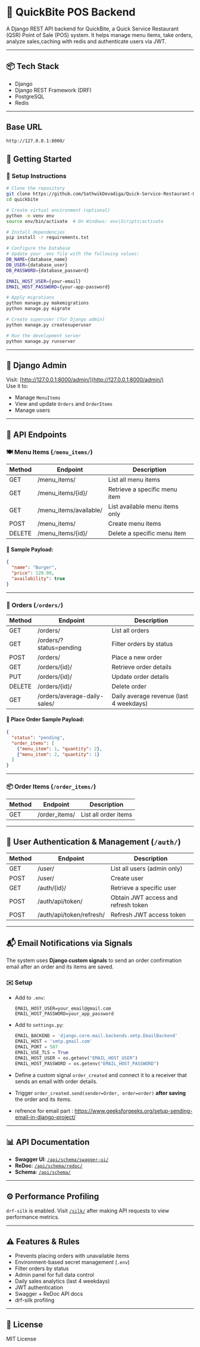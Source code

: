 # 🍔 QuickBite POS Backend

A Django REST API backend for QuickBite, a Quick Service Restaurant (QSR) Point of Sale (POS) system.
It helps manage menu items, take orders, analyze sales,caching with redis and authenticate users via JWT.

---

## 📦 Tech Stack

* Django
* Django REST Framework (DRF)
* PostgreSQL
* Redis

---

## Base URL

`http://127.0.0.1:8000/`

## 🚀 Getting Started

### 🔧 Setup Instructions

```bash
# Clone the repository
git clone https://github.com/SathwikDevadiga/Quick-Service-Restaurant-QSR.git
cd quickbite

# Create virtual environment (optional)
python -m venv env
source env/bin/activate  # On Windows: env\Scripts\activate

# Install dependencies
pip install -r requirements.txt

# Configure the Database
# Update your .env file with the following values:
DB_NAME={database_name}
DB_USER={database_user}
DB_PASSWORD={database_password}

EMAIL_HOST_USER={your-email}
EMAIL_HOST_PASSWORD={your-app-password}

# Apply migrations
python manage.py makemigrations
python manage.py migrate

# Create superuser (for Django admin)
python manage.py createsuperuser

# Run the development server
python manage.py runserver
```

---

## 🔐 Django Admin

Visit: [http://127.0.0.1:8000/admin/](http://127.0.0.1:8000/admin/)  
Use it to:

* Manage `MenuItems`
* View and update `Orders` and `OrderItems`
* Manage users

---

## 📖 API Endpoints

### 🍽️ Menu Items (`/menu_items/`)

| Method | Endpoint                | Description                    |
| ------ | ----------------------- | ------------------------------ |
| GET    | /menu_items/           | List all menu items            |
| GET    | /menu_items/{id}/      | Retrieve a specific menu item  |
| GET    | /menu_items/available/ | List available menu items only |
| POST   | /menu_items/           | Create menu items              |
| DELETE | /menu_items/{id}/      | Delete a specific menu item    |

#### 🔁 Sample Payload:

```json
{
  "name": "Burger",
  "price": 120.00,
  "availability": true
}
```

---

### 🧾 Orders (`/orders/`)

| Method | Endpoint                     | Description                             |
| ------ | ---------------------------- | --------------------------------------- |
| GET    | /orders/                     | List all orders                         |
| GET    | /orders/?status=pending      | Filter orders by status                 |
| POST   | /orders/                     | Place a new order                       |
| GET    | /orders/{id}/                | Retrieve order details                  |
| PUT    | /orders/{id}/                | Update order details                    |
| DELETE | /orders/{id}/                | Delete order                            |
| GET    | /orders/average-daily-sales/ | Daily average revenue (last 4 weekdays) |

#### 🔁 Place Order Sample Payload:

```json
{
  "status": "pending",
  "order_items": [
    {"menu_item": 1, "quantity": 2},
    {"menu_item": 2, "quantity": 1}
  ]
}
```

---

### 📦 Order Items (`/order_items/`)

| Method | Endpoint       | Description          |
| ------ | -------------- | -------------------- |
| GET    | /order_items/ | List all order items |

---

## 👤 User Authentication & Management (`/auth/`)

| Method | Endpoint                 | Description                         |
| ------ | ------------------------ | ----------------------------------- |
| GET    | /user/                   | List all users (admin only)         |
| POST   | /user/                   | Create user                         |
| GET    | /auth/{id}/              | Retrieve a specific user            |
| POST   | /auth/api/token/         | Obtain JWT access and refresh token |
| POST   | /auth/api/token/refresh/ | Refresh JWT access token            |

---

## 📬 Email Notifications via Signals

The system uses **Django custom signals** to send an order confirmation email after an order and its items are saved.

### ✉️ Setup

- Add to `.env`:
  ```
  EMAIL_HOST_USER=your_email@gmail.com
  EMAIL_HOST_PASSWORD=your_app_password
  ```

- Add to `settings.py`:
  ```python
  EMAIL_BACKEND = 'django.core.mail.backends.smtp.EmailBackend'
  EMAIL_HOST = 'smtp.gmail.com'
  EMAIL_PORT = 587
  EMAIL_USE_TLS = True
  EMAIL_HOST_USER = os.getenv("EMAIL_HOST_USER")
  EMAIL_HOST_PASSWORD = os.getenv("EMAIL_HOST_PASSWORD")
  ```

- Define a custom signal `order_created` and connect it to a receiver that sends an email with order details.

- Trigger `order_created.send(sender=Order, order=order)` **after saving** the order and its items.

- refrence for email part : https://www.geeksforgeeks.org/setup-sending-email-in-django-project/

---

## 📊 API Documentation

* **Swagger UI**: [`/api/schema/swagger-ui/`](http://127.0.0.1:8000/api/schema/swagger-ui/)
* **ReDoc**: [`/api/schema/redoc/`](http://127.0.0.1:8000/api/schema/redoc/)
* **Schema**: [`/api/schema/`](http://127.0.0.1:8000/api/schema/)

---

## ⚙️ Performance Profiling

`drf-silk` is enabled. Visit [`/silk/`](http://127.0.0.1:8000/silk/) after making API requests to view performance metrics.

---

## ⚠️ Features & Rules

* Prevents placing orders with unavailable items
* Environment-based secret management (`.env`)
* Filter orders by status
* Admin panel for full data control
* Daily sales analytics (last 4 weekdays)
* JWT authentication
* Swagger + ReDoc API docs
* drf-silk profiling

---

## 📄 License

MIT License
